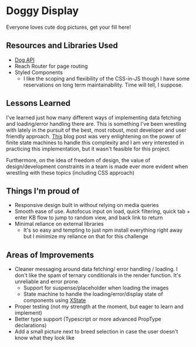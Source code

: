 # Doggy Display

Everyone loves cute dog pictures, get your fill here!

## Resources and Libraries Used

- [Dog API](https://dog.ceo/dog-api/)
- Reach Router for page routing
- Styled Components
  - I like the scoping and flexibility of the CSS-in-JS though I have some reservations on long term maintainability. Time will tell, I suppose.

## Lessons Learned

I've learned just how many different ways of implementing data fetching and loading/error handling there are.
This is something I've been wrestling with lately in the pursuit of the best, most robust, most developer and user friendly approach.
[This](https://mastery.games/post/state-machines-in-react/) blog post was very enlightening on the power of finite state machines to handle this complexity and I am very interested in practicing this implementation, but it wasn't feasible for this project.

Furthermore, on the idea of freedom of design, the value of design/development constraints in a team is made ever more evident when wrestling with these topics (including CSS approach)

## Things I'm proud of

- Responsive design built in without relying on media queries
- Smooth ease of use. Autofocus input on load, quick filtering, quick tab + enter KB flow to jump to random view, and back link to return
- Minimal reliance on external libraries
  - It's so easy and tempting to just npm install everything right away but I minimize my reliance on that for this challenge

## Areas of Improvements

- Cleaner messaging around data fetching/ error handling / loading. I don't like the spam of ternary conditionals in the render function. It's unreliable and error prone.
  - Support for suspense/placeholder when loading the images
  - State machine to handle the loading/error/display state of components using [XState](https://xstate.js.org/)
- Proper testing (not my strength at the moment, but eager to learn and implement)
- Better type support (Typescript or more advanced PropType declarations)
- Add a small picture next to breed selection in case the user doesn't know what they look like
